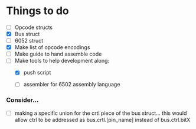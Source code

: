 # Things to do

- [ ] Opcode structs
- [x] Bus struct
- [ ] 6052 struct
- [x] Make list of opcode encodings
- [ ] Make guide to hand assemble code
- [ ] Make tools to help development along:
    - [x] push script
    - [ ] assembler for 6502 assembly language


### Consider...
 - [ ] making a specific union for the crtl piece of the bus struct... this would allow ctrl to be addressed as bus.crtl.[pin_name] instead of bus.ctrl.bitX
 
